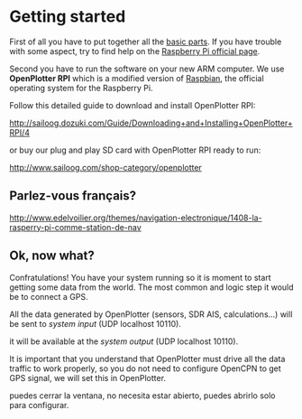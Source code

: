 # Getting started


First of all you have to put together all the [basic parts](required.md). If you have trouble with some aspect, try to find help on the [Raspberry Pi official page](https://www.raspberrypi.org/help/).

Second you have to run the software on your new ARM computer. We use **OpenPlotter RPI** which is a modified version of [Raspbian](https://www.raspbian.org/), the official operating system for the Raspberry Pi.

Follow this detailed guide to download and install OpenPlotter RPI:

http://sailoog.dozuki.com/Guide/Downloading+and+Installing+OpenPlotter+RPI/4

or buy our plug and play SD card with OpenPlotter RPI ready to run:

http://www.sailoog.com/shop-category/openplotter



## Parlez-vous français?
http://www.edelvoilier.org/themes/navigation-electronique/1408-la-rasperry-pi-comme-station-de-nav


## Ok, now what?

Confratulations! You have your system running so it is moment to start getting some data from the world. The most common and logic step it would be to connect a GPS. 

All the data generated by OpenPlotter (sensors, SDR AIS, calculations...) will be sent to *system input* (UDP localhost 10110).

it will be available at the *system output* (UDP localhost 10110).

It is important that you understand that OpenPlotter must drive all the data traffic to work properly, so you do not need to configure OpenCPN to get GPS signal, we will set this in OpenPlotter.


puedes cerrar la ventana, no necesita estar abierto, puedes abrirlo solo para configurar.